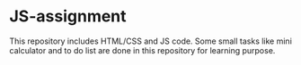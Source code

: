 # JS-assignment
This repository includes HTML/CSS and JS code. Some small tasks like mini calculator and to do list are done in this repository for learning purpose.
